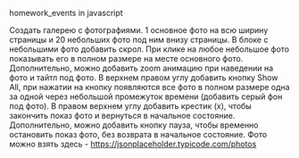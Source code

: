 homework_events in javascript

Создать галерею с фотографиями. 1 основное фото на всю ширину страницы
и 20 небольших фото под ним внизу страницы. В блоке с небольшими фото
добавить скрол. При клике на любое небольшое фото показывать его в полном
размере на месте основного фото. Дополнительно, можно добавить zoom
анимацию при наведении на фото и тайтл под фото. В верхнем правом углу
добавить кнопку Show All, при нажатии на кнопку появляются все фото в полном
размере одна за одной через небольшой промежуток времени (добавить серый фон
под фото). В правом верхнем углу добавить крестик (x), чтобы закончить показ фото
и вернуться в начальное состояние. Дополнительно, можно добавить кнопку пауза,
чтобы временно остановить показ фото, без возврата в начальное состояние.
Фото можно взять здесь - https://jsonplaceholder.typicode.com/photos
